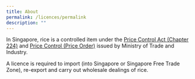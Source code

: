 ```yaml
---
title: About
permalink: /licences/permalink
description: ""
---
```

In Singapore, rice is a controlled item under the [Price Control Act (Chapter 224)](https://safe.menlosecurity.com/https://sso.agc.gov.sg/Act/PCA1950) and [Price Control (Price Order)](https://safe.menlosecurity.com/https://sso.agc.gov.sg/SL/PCA1950-OR5) issued by Ministry of Trade and Industry. 
 
A licence is required to import (into Singapore or Singapore Free Trade Zone), re-export and carry out wholesale dealings of rice.